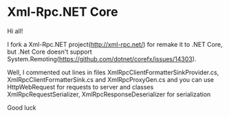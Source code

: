 # Xml-Rpc.NET Core

Hi all!

I fork a Xml-Rpc.NET project(http://xml-rpc.net/) for remake it to .NET Core, 
but .Net Core doesn't support System.Remoting(https://github.com/dotnet/corefx/issues/14303).

Well, I commented out lines in files XmlRpcClientFormatterSinkProvider.cs, XmlRpcClientFormatterSink.cs and XmlRpcProxyGen.cs and you can use HttpWebRequest for requests to server and classes XmlRpcRequestSerializer,
XmlRpcResponseDeserializer for serialization

Good luck